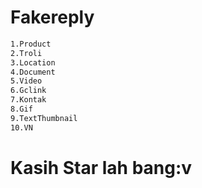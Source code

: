 # Fakereply
```bash
1.Product 
2.Troli 
3.Location 
4.Document 
5.Video 
6.Gclink 
7.Kontak 
8.Gif 
9.TextThumbnail 
10.VN 
```
# Kasih Star lah bang:v
